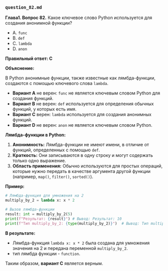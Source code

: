 ### `question_82.md`

**Глава1. Вопрос 82.** Какое ключевое слово Python используется для создания анонимной функции?

- A. `func`
- B. `def`
- C. `lambda`
- D. `anon`

**Правильный ответ: C**

**Объяснение:**

В Python анонимные функции, также известные как лямбда-функции, создаются с помощью ключевого слова `lambda`.

*   **Вариант A** не верен: `func` не является ключевым словом Python для создания функций.
*   **Вариант B** не верен: `def` используется для определения обычных функций, у которых есть имя.
*   **Вариант C** верен: `lambda` используется для создания анонимных функций.
*   **Вариант D** не верен: `anon` не является ключевым словом Python.

**Лямбда-функции в Python:**

1.  **Анонимность:** Лямбда-функции не имеют имени, в отличие от функций, определенных с помощью `def`.
2.  **Краткость:** Они записываются в одну строку и могут содержать только одно выражение.
3.  **Область применения:** Обычно используются для простых операций, которые нужно передать в качестве аргумента другой функции (например, `map()`, `filter()`, `sorted()`).

**Пример:**

```python
# Лямбда-функция для умножения на 2
multiply_by_2 = lambda x: x * 2

# Вызов лямбда-функции
result: int = multiply_by_2(5)
print(f"Результат: {result}") # Вывод: Результат: 10
print(f"Тип multiply_by_2: {type(multiply_by_2)}")  # Вывод: Тип multiply_by_2: <class 'function'>
```

**В результате:**
*  Лямбда-функция `lambda x: x * 2` была создана для умножения значения на 2 и передана переменной `multiply_by_2`.
* тип лямбда функции - `function`.

Таким образом, **вариант C** является верным.
